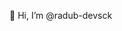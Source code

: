 👋 Hi, I’m @radub-devsck

<!---
radub-devsck/radub-devsck is a ✨ special ✨ repository because its `README.md` (this file) appears on your GitHub profile.
You can click the Preview link to take a look at your changes.
--->
